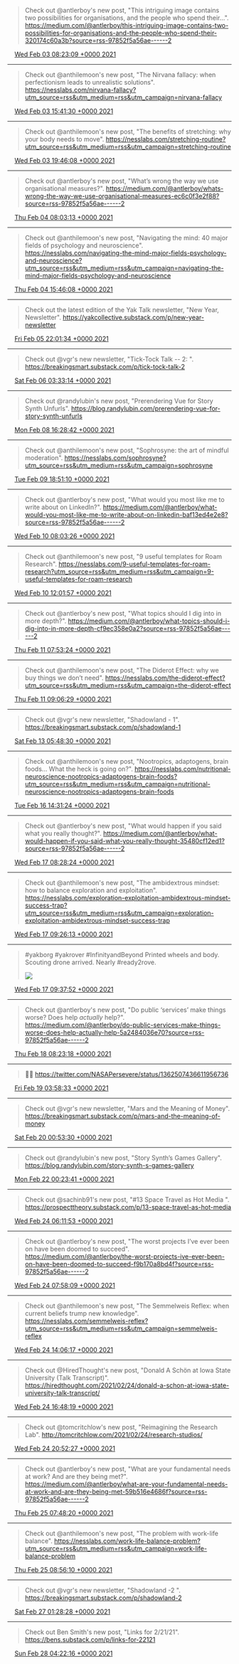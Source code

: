 > Check out @antlerboy's new post, "This intriguing image contains two possibilities for organisations, and the people who spend their…". https://medium.com/@antlerboy/this-intriguing-image-contains-two-possibilities-for-organisations-and-the-people-who-spend-their-320174c60a3b?source=rss-97852f5a56ae------2

<img src="media/tweet.ico" width="12" /> [Wed Feb 03 08:23:09 +0000 2021](https://twitter.com/yak_collective/status/1356880893621792769)

----

> Check out @anthilemoon's new post, "The Nirvana fallacy: when perfectionism leads to unrealistic solutions". https://nesslabs.com/nirvana-fallacy?utm_source=rss&utm_medium=rss&utm_campaign=nirvana-fallacy

<img src="media/tweet.ico" width="12" /> [Wed Feb 03 15:41:30 +0000 2021](https://twitter.com/yak_collective/status/1356991209101799424)

----

> Check out @anthilemoon's new post, "The benefits of stretching: why your body needs to move". https://nesslabs.com/stretching-routine?utm_source=rss&utm_medium=rss&utm_campaign=stretching-routine

<img src="media/tweet.ico" width="12" /> [Wed Feb 03 19:46:08 +0000 2021](https://twitter.com/yak_collective/status/1357052774748405761)

----

> Check out @antlerboy's new post, "What’s wrong the way we use organisational measures?". https://medium.com/@antlerboy/whats-wrong-the-way-we-use-organisational-measures-ec6c0f3e2f88?source=rss-97852f5a56ae------2

<img src="media/tweet.ico" width="12" /> [Thu Feb 04 08:03:13 +0000 2021](https://twitter.com/yak_collective/status/1357238265573748737)

----

> Check out @anthilemoon's new post, "Navigating the mind: 40 major fields of psychology and neuroscience". https://nesslabs.com/navigating-the-mind-major-fields-psychology-and-neuroscience?utm_source=rss&utm_medium=rss&utm_campaign=navigating-the-mind-major-fields-psychology-and-neuroscience

<img src="media/tweet.ico" width="12" /> [Thu Feb 04 15:46:08 +0000 2021](https://twitter.com/yak_collective/status/1357354760886697984)

----

> Check out the latest edition of the Yak Talk newsletter, "New Year, Newsletter". https://yakcollective.substack.com/p/new-year-newsletter

<img src="media/tweet.ico" width="12" /> [Fri Feb 05 22:01:34 +0000 2021](https://twitter.com/yak_collective/status/1357811629895917568)

----

> Check out @vgr's new newsletter, "Tick-Tock Talk -- 2: ". https://breakingsmart.substack.com/p/tick-tock-talk-2

<img src="media/tweet.ico" width="12" /> [Sat Feb 06 03:33:14 +0000 2021](https://twitter.com/yak_collective/status/1357895099657641988)

----

> Check out @randylubin's new post, "Prerendering Vue for Story Synth Unfurls". https://blog.randylubin.com/prerendering-vue-for-story-synth-unfurls

<img src="media/tweet.ico" width="12" /> [Mon Feb 08 16:28:42 +0000 2021](https://twitter.com/yak_collective/status/1358815025008414721)

----

> Check out @anthilemoon's new post, "Sophrosyne: the art of mindful moderation". https://nesslabs.com/sophrosyne?utm_source=rss&utm_medium=rss&utm_campaign=sophrosyne

<img src="media/tweet.ico" width="12" /> [Tue Feb 09 18:51:10 +0000 2021](https://twitter.com/yak_collective/status/1359213268066254849)

----

> Check out @antlerboy's new post, "What would you most like me to write about on LinkedIn?". https://medium.com/@antlerboy/what-would-you-most-like-me-to-write-about-on-linkedin-baf13ed4e2e8?source=rss-97852f5a56ae------2

<img src="media/tweet.ico" width="12" /> [Wed Feb 10 08:03:26 +0000 2021](https://twitter.com/yak_collective/status/1359412648677408770)

----

> Check out @anthilemoon's new post, "9 useful templates for Roam Research". https://nesslabs.com/9-useful-templates-for-roam-research?utm_source=rss&utm_medium=rss&utm_campaign=9-useful-templates-for-roam-research

<img src="media/tweet.ico" width="12" /> [Wed Feb 10 12:01:57 +0000 2021](https://twitter.com/yak_collective/status/1359472671600295937)

----

> Check out @antlerboy's new post, "What topics should I dig into in more depth?". https://medium.com/@antlerboy/what-topics-should-i-dig-into-in-more-depth-cf9ec358e0a2?source=rss-97852f5a56ae------2

<img src="media/tweet.ico" width="12" /> [Thu Feb 11 07:53:24 +0000 2021](https://twitter.com/yak_collective/status/1359772512524058625)

----

> Check out @anthilemoon's new post, "The Diderot Effect: why we buy things we don’t need". https://nesslabs.com/the-diderot-effect?utm_source=rss&utm_medium=rss&utm_campaign=the-diderot-effect

<img src="media/tweet.ico" width="12" /> [Thu Feb 11 09:06:29 +0000 2021](https://twitter.com/yak_collective/status/1359790903859232770)

----

> Check out @vgr's new newsletter, "Shadowland - 1". https://breakingsmart.substack.com/p/shadowland-1

<img src="media/tweet.ico" width="12" /> [Sat Feb 13 05:48:30 +0000 2021](https://twitter.com/yak_collective/status/1360465855486828547)

----

> Check out @anthilemoon's new post, "Nootropics, adaptogens, brain foods… What the heck is going on?". https://nesslabs.com/nutritional-neuroscience-nootropics-adaptogens-brain-foods?utm_source=rss&utm_medium=rss&utm_campaign=nutritional-neuroscience-nootropics-adaptogens-brain-foods

<img src="media/tweet.ico" width="12" /> [Tue Feb 16 14:31:24 +0000 2021](https://twitter.com/yak_collective/status/1361684610443317253)

----

> Check out @antlerboy's new post, "What would happen if you said what you really thought?". https://medium.com/@antlerboy/what-would-happen-if-you-said-what-you-really-thought-35480cf12ed1?source=rss-97852f5a56ae------2

<img src="media/tweet.ico" width="12" /> [Wed Feb 17 08:28:24 +0000 2021](https://twitter.com/yak_collective/status/1361955647152078848)

----

> Check out @anthilemoon's new post, "The ambidextrous mindset: how to balance exploration and exploitation". https://nesslabs.com/exploration-exploitation-ambidextrous-mindset-success-trap?utm_source=rss&utm_medium=rss&utm_campaign=exploration-exploitation-ambidextrous-mindset-success-trap

<img src="media/tweet.ico" width="12" /> [Wed Feb 17 09:26:13 +0000 2021](https://twitter.com/yak_collective/status/1361970194558693376)

----

> #yakborg #yakrover #InfinityandBeyond Printed wheels and body. Scouting drone arrived. Nearly #ready2rove. 
> 
> ![](media/1361973127744544768-EuazV1sXAAEGlpq.jpg)

<img src="media/tweet.ico" width="12" /> [Wed Feb 17 09:37:52 +0000 2021](https://twitter.com/yak_collective/status/1361973127744544768)

----

> Check out @antlerboy's new post, "Do public ‘services’ make things worse?
> Does help *actually* help?". https://medium.com/@antlerboy/do-public-services-make-things-worse-does-help-actually-help-5a2484036e70?source=rss-97852f5a56ae------2

<img src="media/tweet.ico" width="12" /> [Thu Feb 18 08:23:18 +0000 2021](https://twitter.com/yak_collective/status/1362316751992668161)

----

> 🥳😅 https://twitter.com/NASAPersevere/status/1362507436611956736

<img src="media/tweet.ico" width="12" /> [Fri Feb 19 03:58:33 +0000 2021](https://twitter.com/yak_collective/status/1362612512558997507)

----

> Check out @vgr's new newsletter, "Mars and the Meaning of Money". https://breakingsmart.substack.com/p/mars-and-the-meaning-of-money

<img src="media/tweet.ico" width="12" /> [Sat Feb 20 00:53:30 +0000 2021](https://twitter.com/yak_collective/status/1362928331100938243)

----

> Check out @randylubin's new post, "Story Synth’s Games Gallery". https://blog.randylubin.com/story-synth-s-games-gallery

<img src="media/tweet.ico" width="12" /> [Mon Feb 22 00:23:41 +0000 2021](https://twitter.com/yak_collective/status/1363645601519435777)

----

> Check out @sachinb91's new post, "#13 Space Travel as Hot Media ". https://prospecttheory.substack.com/p/13-space-travel-as-hot-media

<img src="media/tweet.ico" width="12" /> [Wed Feb 24 06:11:53 +0000 2021](https://twitter.com/yak_collective/status/1364458005299920897)

----

> Check out @antlerboy's new post, "The worst projects I’ve ever been on have been doomed to succeed". https://medium.com/@antlerboy/the-worst-projects-ive-ever-been-on-have-been-doomed-to-succeed-f9b170a8bd4f?source=rss-97852f5a56ae------2

<img src="media/tweet.ico" width="12" /> [Wed Feb 24 07:58:09 +0000 2021](https://twitter.com/yak_collective/status/1364484748056408070)

----

> Check out @anthilemoon's new post, "The Semmelweis Reflex: when current beliefs trump new knowledge". https://nesslabs.com/semmelweis-reflex?utm_source=rss&utm_medium=rss&utm_campaign=semmelweis-reflex

<img src="media/tweet.ico" width="12" /> [Wed Feb 24 14:06:17 +0000 2021](https://twitter.com/yak_collective/status/1364577390966566914)

----

> Check out @HiredThought's new post, "Donald A Schön at Iowa State University (Talk Transcript)". https://hiredthought.com/2021/02/24/donald-a-schon-at-iowa-state-university-talk-transcript/

<img src="media/tweet.ico" width="12" /> [Wed Feb 24 16:48:19 +0000 2021](https://twitter.com/yak_collective/status/1364618170963812354)

----

> Check out @tomcritchlow's new post, "Reimagining the Research Lab". http://tomcritchlow.com/2021/02/24/research-studios/

<img src="media/tweet.ico" width="12" /> [Wed Feb 24 20:52:27 +0000 2021](https://twitter.com/yak_collective/status/1364679608076017666)

----

> Check out @antlerboy's new post, "What are your fundamental needs at work? And are they being met?". https://medium.com/@antlerboy/what-are-your-fundamental-needs-at-work-and-are-they-being-met-59b516e4686f?source=rss-97852f5a56ae------2

<img src="media/tweet.ico" width="12" /> [Thu Feb 25 07:48:20 +0000 2021](https://twitter.com/yak_collective/status/1364844665132974082)

----

> Check out @anthilemoon's new post, "The problem with work-life balance". https://nesslabs.com/work-life-balance-problem?utm_source=rss&utm_medium=rss&utm_campaign=work-life-balance-problem

<img src="media/tweet.ico" width="12" /> [Thu Feb 25 08:56:10 +0000 2021](https://twitter.com/yak_collective/status/1364861735262371841)

----

> Check out @vgr's new newsletter, "Shadowland -2 ". https://breakingsmart.substack.com/p/shadowland-2

<img src="media/tweet.ico" width="12" /> [Sat Feb 27 01:28:28 +0000 2021](https://twitter.com/yak_collective/status/1365473845969383424)

----

> Check out Ben Smith's new post, "Links for 2/21/21". https://bens.substack.com/p/links-for-22121

<img src="media/tweet.ico" width="12" /> [Sun Feb 28 04:22:16 +0000 2021](https://twitter.com/yak_collective/status/1365879968832647168)
